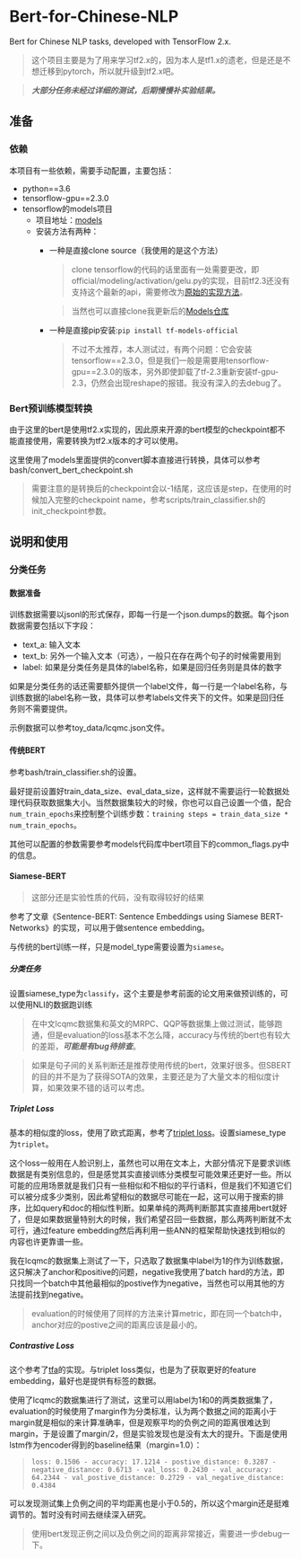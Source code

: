 # Bert-for-Chinese-NLP

Bert for Chinese NLP tasks, developed with TensorFlow 2.x.

> 这个项目主要是为了用来学习tf2.x的，因为本人是tf1.x的遗老，但是还是不想迁移到pytorch，所以就升级到tf2.x吧。

> ***大部分任务未经过详细的测试，后期慢慢补实验结果。***

## 准备

### 依赖

本项目有一些依赖，需要手动配置，主要包括：

- python==3.6
- tensorflow-gpu==2.3.0
- tensorflow的models项目
  - 项目地址：[models](https://github.com/tensorflow/models/tree/master/official)
  - 安装方法有两种：
    - 一种是直接clone source（我使用的是这个方法）
      > clone tensorflow的代码的话里面有一处需要更改，即official/modeling/activation/gelu.py的实现，目前tf2.3还没有支持这个最新的api，需要修改为[原始的实现方法](https://github.com/tensorflow/models/blob/v2.3.0/official/modeling/activations/gelu.py#L27)。
      
      > 当然也可以直接clone我更新后的[Models仓库](https://github.com/xueyouluo/models)
    - 一种是直接pip安装:`pip install tf-models-official`
      > 不过不太推荐，本人测试过，有两个问题：它会安装tensorflow==2.3.0，但是我们一般是需要用tensorflow-gpu==2.3.0的版本，另外即使卸载了tf-2.3重新安装tf-gpu-2.3，仍然会出现reshape的报错。我没有深入的去debug了。

### Bert预训练模型转换

由于这里的bert是使用tf2.x实现的，因此原来开源的bert模型的checkpoint都不能直接使用，需要转换为tf2.x版本的才可以使用。

这里使用了models里面提供的convert脚本直接进行转换，具体可以参考bash/convert_bert_checkpoint.sh

> 需要注意的是转换后的checkpoint会以-1结尾，这应该是step，在使用的时候加入完整的checkpoint name，参考scripts/train_classifier.sh的init_checkpoint参数。

## 说明和使用

### 分类任务

#### 数据准备

训练数据需要以jsonl的形式保存，即每一行是一个json.dumps的数据。每个json数据需要包括以下字段：
- text_a: 输入文本
- text_b: 另外一个输入文本（可选），一般只在存在两个句子的时候需要用到
- label: 如果是分类任务是具体的label名称，如果是回归任务则是具体的数字

如果是分类任务的话还需要额外提供一个label文件，每一行是一个label名称，与训练数据的label名称一致，具体可以参考labels文件夹下的文件。如果是回归任务则不需要提供。

示例数据可以参考toy_data/lcqmc.json文件。

#### 传统BERT

参考bash/train_classifier.sh的设置。

最好提前设置好train_data_size、eval_data_size，这样就不需要运行一轮数据处理代码获取数据集大小。当然数据集较大的时候，你也可以自己设置一个值，配合`num_train_epochs`来控制整个训练步数：`training steps = train_data_size * num_train_epochs`。

其他可以配置的参数需要参考models代码库中bert项目下的common_flags.py中的信息。

#### Siamese-BERT

> 这部分还是实验性质的代码，没有取得较好的结果

参考了文章《Sentence-BERT: Sentence Embeddings using Siamese BERT-Networks》的实现，可以用于做sentence embedding。

与传统的bert训练一样，只是model_type需要设置为`siamese`。

##### 分类任务

设置siamese_type为`classify`，这个主要是参考前面的论文用来做预训练的，可以使用NLI的数据跑训练

> 在中文lcqmc数据集和英文的MRPC、QQP等数据集上做过测试，能够跑通，但是evaluation的loss基本不怎么降，accuracy与传统的bert也有较大的差距，***可能是有bug待排查***。

> 如果是句子间的关系判断还是推荐使用传统的bert，效果好很多。但SBERT的目的并不是为了获得SOTA的效果，主要还是为了大量文本的相似度计算，如果效果不错的话可以考虑。

##### Triplet Loss

基本的相似度的loss，使用了欧式距离，参考了[triplet loss](https://www.tensorflow.org/addons/tutorials/losses_triplet)。设置siamese_type为`triplet`。

这个loss一般用在人脸识别上，虽然也可以用在文本上，大部分情况下是要求训练数据是有类别信息的，但是感觉其实直接训练分类模型可能效果还更好一些。所以可能的应用场景就是我们只有一些相似和不相似的平行语料，但是我们不知道它们可以被分成多少类别，因此希望相似的数据尽可能在一起，这可以用于搜索的排序，比如query和doc的相似性判断。如果单纯的两两判断那其实直接用bert就好了，但是如果数据量特别大的时候，我们希望召回一些数据，那么两两判断就不太可行，通过feature embedding然后再利用一些ANN的框架帮助快速找到相似的内容也许更靠谱一些。

我在lcqmc的数据集上测试了一下，只选取了数据集中label为1的作为训练数据，这只解决了anchor和positive的问题，negative我使用了batch hard的方法，即只找同一个batch中其他最相似的postive作为negative，当然也可以用其他的方法提前找到negative。

> evaluation的时候使用了同样的方法来计算metric，即在同一个batch中，anchor对应的postive之间的距离应该是最小的。


##### Contrastive Loss

这个参考了[tfa](https://www.tensorflow.org/addons/api_docs/python/tfa/losses/contrastive_loss)的实现。与triplet loss类似，也是为了获取更好的feature embedding，最好也是提供有标签的数据。

使用了lcqmc的数据集进行了测试，这里可以用label为1和0的两类数据集了，evaluation的时候使用了margin作为分类标准，认为两个数据之间的距离小于margin就是相似的来计算准确率，但是观察平均的负例之间的距离很难达到margin，于是设置了margin/2，但是实验发现也是没有太大的提升。下面是使用lstm作为encoder得到的baseline结果（margin=1.0）：

> `loss: 0.1506 - accuracy: 17.1214 - postive_distance: 0.3287 - negative_distance: 0.6713 - val_loss: 0.2430 - val_accuracy: 64.2344 - val_postive_distance: 0.2729 - val_negative_distance: 0.4384`

可以发现测试集上负例之间的平均距离也是小于0.5的，所以这个margin还是挺难调节的。暂时没有时间去继续深入研究。

> 使用bert发现正例之间以及负例之间的距离非常接近，需要进一步debug一下。
